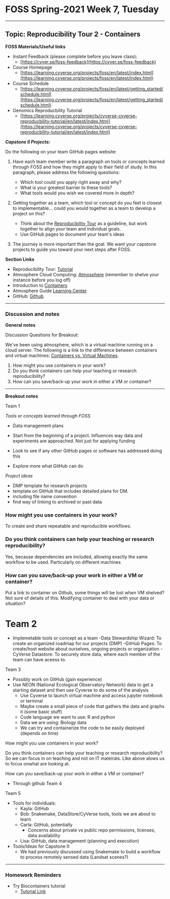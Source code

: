 # FOSS Spring-2021 Week 7, Tuesday

----
## Topic: Reproducibility Tour 2 - Containers

**FOSS Materials/Useful links**

- Instant Feedback (please complete before you leave class):
    - [https://cyver.se/foss-feedback](https://cyver.se/foss-feedback)
- Course Homepage 
    - [https://learning.cyverse.org/projects/foss/en/latest/index.html](https://learning.cyverse.org/projects/foss/en/latest/index.html)
- Course Schedule 
    - [https://learning.cyverse.org/projects/foss/en/latest/getting_started/schedule.html](https://learning.cyverse.org/projects/foss/en/latest/getting_started/schedule.html)
- Genomics Reproducbility Tutorial
    - [https://learning.cyverse.org/projects/cyverse-cyverse-reproducbility-tutorial/en/latest/index.html](https://learning.cyverse.org/projects/cyverse-cyverse-reproducbility-tutorial/en/latest/index.html)

***Capstone II Projects:***

Do the following on your team GitHub pages website:

1. Have each team member write a paragraph on tools or concepts learned through FOSS and how they might apply to their field of study. In this paragraph, please address the following questions:
    * Which tool could you apply right away and why?
    * What is your greatest barrier to these tools?
    * What tools would you wish we covered more in depth? 

2. Getting together as a team, which tool or concept do you feel is closest to implementable... could you would together as a team to develop a project on this?
    * Think about the [Reproducibility Tour](https://learning.cyverse.org/projects/cyverse-cyverse-reproducbility-tutorial/en/latest/index.html) as a guideline, but work together to align your team and individual goals.
    * Use GitHub pages to document your team's ideas

3. The journey is more important than the goal. We want your capstone projects to guide you toward your next steps after FOSS. 

**Section Links**

- Reproducibility Tour: [Tutorial](https://learning.cyverse.org/projects/cyverse-foss/en/latest/reproducible_science/intro.html)
- Atmosphere Cloud Computing: [Atmosphere](https://atmo.cyverse.org/application/images) (remember to shelve your instance before you log off)
- Introduction to [Containers](https://learning.cyverse.org/projects/cyverse-foss/en/latest/Containers/introtocontainers.html#)
- Atmosphere Guide [Learning Center](https://cyverse-atmosphere-guide.readthedocs-hosted.com/en/latest/)
- GitHub: [Github](https://github.com/)

---- 
### Discussion and notes

**General notes**

Discussion Questions for Breakout:

We've been using atmosphere, which is a virtual machine running on a cloud server. The following is a link to the difference between containers and virtual machines: [Containers vs. Virtual Machines](https://blog.netapp.com/blogs/containers-vs-vms/).

1. How might you use containers in your work?
2. Do you think containers can help your teaching or research reproducibility?
3. How can you save/back-up your work in either a VM or container?

---

**Breakout notes**

Team 1

*Tools or concepts learned through FOSS*
- Data management plans

- Start from the beginning of a project. Influences way data and experiments are approached. Not just for applying funding
- Look to see if any other GitHub pages or software has addressed doing this
- Explore more what GitHub can do

*Project ideas*

- DMP template for research projects
- template on GitHub that includes detailed plans for DM.
- including file name convention
- find way of linking to archived or past data

### How might you use containers in your work?
To create and share repeatable and reproducible workflows. 
### Do you think containers can help your teaching or research reproducibility?
Yes, because dependencies are included, allowing exactly the same workflow to be used.  Particularly on different machines

### How can you save/back-up your work in either a VM or container?
Put a link to container on Github, some things will be lost when VM shelved? Not sure of details of this.  Modifying container to deal with your data or situation?

# Team 2
- Implemetable tools or concept as a team
    -Data Stewardship Wizard: To create an organized roadmap for our projects (DMP)
    -GitHub Pages: To create/host website about ourselves, ongoing projects or            organization
    -CyVerse Datastore: To securely store data, where each member of the team can have aceess to.

Team 3
- Possibly work on GitHub (gain experience)
- Use NEON (National Ecological Observatory Network) data to get a starting dataset and then use Cyverse to do some of the analysis
    - Use Cyverse to launch virtual machine and access jupyter notebook or terminal 
    - Maybe create a small piece of code that gathers the data and graphs it (some basic stuff)
    - Code language we want to use: R and python
    - Data we are using: Biology data
    - We can try and containerize the code to be easily deployed (depends on time)

How might you use containers in your work?

Do you think containers can help your teaching or research reproducibility? So we can focus in on teaching and not on IT mateirals.   LIke above alows us to focus onwhat are looking at.  

How can you save/back-up your work in either a VM or container?

- Through github
Team 4

Team 5
* Tools for individuals:
    * Kayla: GitHub
    * Bob: Snakemake, DataStore/CyVerse tools, tools we are about to learn
    * Carla: GitHub, potentially
        * Concerns about private vs public repo permissions, licenses, data availability
    * Lisa: GitHub, data management (planning and execution)
* Tools/Ideas for Capstone II:
    * We had previously discussed using Snakemake to build a workflow to process remotely sensed data (Landsat scenes?) 



---

### Homework Reminders

- Try Biocontainers tutorial
    - [Tutorial Link](https://learning.cyverse.org/projects/cyverse-cyverse-reproducbility-tutorial/en/latest/step3.html)